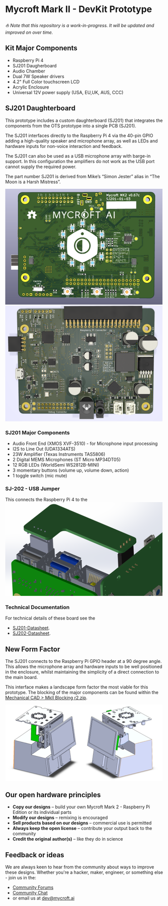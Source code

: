 # Mycroft Mark II - DevKit Prototype

*⛵️ Note that this repository is a work-in-progress. It will be updated and improved on over time.*
## Kit Major Components
* Raspberry Pi 4
* SJ201 Daugherboard
* Audio Chamber
* Dual 7W Speaker drivers
* 4.2" Full Color touchscreen LCD
* Acrylic Enclosure
* Universal 12V power supply (USA, EU,UK, AUS, CCC)

## SJ201 Daughterboard
This prototype includes a custom daughterboard (SJ201) that integrates the components from the OTS prototype into a single PCB (SJ201).

The SJ201 interfaces directly to the Raspberry Pi 4 via the 40-pin GPIO adding a high-quality speaker and microphone array, as well as LEDs and hardware inputs for non-voice interaction and feedback.

The SJ201 can also be used as a USB microphone array with barge-in support. In this configuration the amplifiers do not work as the USB port cannot supply the required power.

The part number SJ201 is derived from Mike’s “Simon Jester” alias in “The Moon is a Harsh Mistress”.

<img src="./images/pcb-render-v0.67c-back.png" width="500">
<img src="./images/pcb-render-v0.67c-front.png" width="500">

### SJ201 Major Components
* Audio Front End (XMOS XVF-3510) - for Microphone input processing
* I2S to Line Out (UDA1334ATS)
* 23W Amplifier (Texas Instruments TAS5806)
* 2 Digital MEMS Microphones (ST Micro MP34DT05)
* 12 RGB LEDs (WorldSemi WS2812B-MINI)
* 3 momentary buttons (volume up, volume down, action)
* 1 toggle switch (mic mute)

### SJ-202 - USB Jumper
This connects the Raspberry Pi 4 to the 
<img src="./images/SJ-202-USB-installed.png" width="500">


### Technical Documentation
For technical details of these board see the 
* [SJ201-Datasheet](./KiCAD/SJ201-Raspberry%20Pi%204%20Daughterboard/README.md).
* [SJ202-Datasheet](./KiCAD/SJ202-USB%20jumper%20board/README.md).

## New Form Factor
The SJ201 connects to the Raspberry Pi GPIO header at a 90 degree angle. This allows the microphone array and hardware inputs to be well positioned in the enclosure, whilst maintaining the simplicity of a direct connection to the main board. 

This interface makes a landscape form factor the most viable for this prototype. The blocking of the major components can be found within the [Mechanical CAD > MkII Blocking r2.zip](./Mechanical%20CAD/MkII%20Blocking%20r2.zip). 

<img src="./images/Mark II Mechanical Blocking.png" width="500">

## Our open hardware principles
* **Copy our designs** – build your own Mycroft Mark 2 - Raspberry Pi Edition or its individual parts
* **Modify our designs** – remixing is encouraged
* **Sell products based on our designs** – commercial use is permitted
* **Always keep the open license** – contribute your output back to the community
* **Credit the original author(s)** – like they do in science

## Feedback or ideas

We are always keen to hear from the community about ways to improve these designs. Whether you're a hacker, maker, engineer, or something else - join us in the:
- [Community Forums](https://community.mycroft.ai)
- [Community Chat](https://chat.mycroft.ai)
- or email us at [dev@mycroft.ai](mailto:dev@mycroft.ai)
